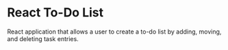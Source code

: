 # React To-Do List
React application that allows a user to create a to-do list by adding, moving, and deleting task entries.
